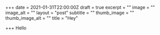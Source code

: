 +++
date = 2021-01-31T22:00:00Z
draft = true
excerpt = ""
image = ""
image_alt = ""
layout = "post"
subtitle = ""
thumb_image = ""
thumb_image_alt = ""
title = "Hey"

+++
Hello